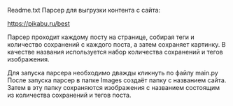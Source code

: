 Readme.txt
Парсер для выгрузки контента с сайта:

https://pikabu.ru/best

Парсер проходит каждому посту на странице, собирая теги и количество сохранений с каждого поста, а затем сохраняет картинку. В качестве названия используется набор количества сохранений и тегов изображения.

Для запуска парсера необходимо дважды кликнуть по файлу main.py После запуска парсер в папке Images создаёт папку с названием сайта. Затем в эту папку сохраняются изображения с названием состоящим из количества сохранений и тегов поста.
